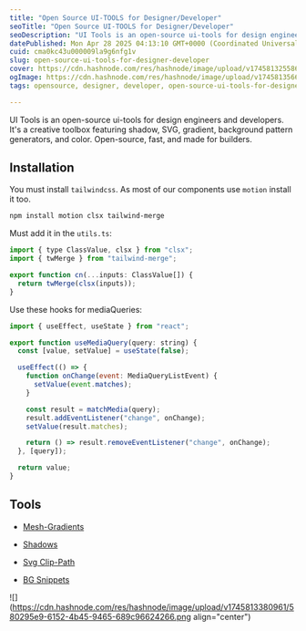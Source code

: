 ```yaml
---
title: "Open Source UI-TOOLS for Designer/Developer"
seoTitle: "Open Source UI-TOOLS for Designer/Developer"
seoDescription: "UI Tools is an open-source ui-tools for design engineers and developers. It's a creative toolbox featuring shadow, SVG, gradient, background pattern generat"
datePublished: Mon Apr 28 2025 04:13:10 GMT+0000 (Coordinated Universal Time)
cuid: cma0kc43u000009la9g6nfg1v
slug: open-source-ui-tools-for-designer-developer
cover: https://cdn.hashnode.com/res/hashnode/image/upload/v1745813255866/df17aa0e-86c1-4634-9592-c34e4dc79193.jpeg
ogImage: https://cdn.hashnode.com/res/hashnode/image/upload/v1745813566117/2b02af80-011e-4549-9764-59b6c0128591.jpeg
tags: opensource, designer, developer, open-source-ui-tools-for-designerdeveloper

---
```


UI Tools is an open-source ui-tools for design engineers and developers. It's a creative toolbox featuring shadow, SVG, gradient, background pattern generators, and color. Open-source, fast, and made for builders.

## **Installation**

You must install `tailwindcss`. As most of our components use `motion` install it too.

```apache
npm install motion clsx tailwind-merge
```

Must add it in the `utils.ts`:

```javascript
import { type ClassValue, clsx } from "clsx";
import { twMerge } from "tailwind-merge";

export function cn(...inputs: ClassValue[]) {
  return twMerge(clsx(inputs));
}
```

Use these hooks for mediaQueries:

```javascript
import { useEffect, useState } from "react";

export function useMediaQuery(query: string) {
  const [value, setValue] = useState(false);

  useEffect(() => {
    function onChange(event: MediaQueryListEvent) {
      setValue(event.matches);
    }

    const result = matchMedia(query);
    result.addEventListener("change", onChange);
    setValue(result.matches);

    return () => result.removeEventListener("change", onChange);
  }, [query]);

  return value;
}
```

## **Tools**

* [Mesh-Gradients](https://tools.ui-layouts.com/mesh-gradients)
    
* [Shadows](https://tools.ui-layouts.com/shadows)
    
* [Svg Clip-Path](https://tools.ui-layouts.com/clip-paths)
    
* [BG Snippets](https://tools.ui-layouts.com/background-snippets)
    

![](https://cdn.hashnode.com/res/hashnode/image/upload/v1745813380961/580295e9-6152-4b45-9465-689c96624266.png align="center")
